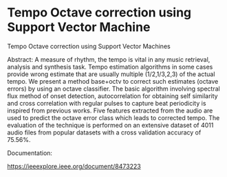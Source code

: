 # Tempo Octave correction using Support Vector Machine
Tempo Octave correction using Support Vector Machines

Abstract:
A measure of rhythm, the tempo is vital in any music retrieval, analysis and synthesis task. Tempo estimation algorithms in some cases provide wrong estimate that are usually multiple (1/2,1/3,2,3) of the actual tempo. We present a method base+octv to correct such estimates (octave errors) by using an octave classifier. The basic algorithm involving spectral flux method of onset detection, autocorrelation for obtaining self similarity and cross correlation with regular pulses to capture beat periodicity is inspired from previous works. Five features extracted from the audio are used to predict the octave error class which leads to corrected tempo. The evaluation of the technique is performed on an extensive dataset of 4011 audio files from popular datasets with a cross validation accuracy of 75.56%.

Documentation:

https://ieeexplore.ieee.org/document/8473223
